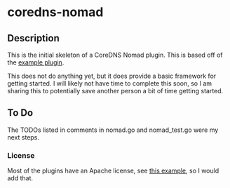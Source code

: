 # coredns-nomad

## Description

This is the initial skeleton of a CoreDNS Nomad plugin. This is based off of the [example plugin](https://coredns.io/explugins/example/).

This does not do anything yet, but it does provide a basic framework for getting started. I will likely not have time to complete this soon,
so I am sharing this to potentially save another person a bit of time getting started.

## To Do

The TODOs listed in comments in nomad.go and nomad_test.go were my next steps.

### License

Most of the plugins have an Apache license, see [this example](https://github.com/coredns/example/blob/master/LICENSE), so I would add that.

